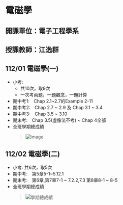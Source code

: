 # 電磁學
## 開課單位：電子工程學系
## 授課教師：江逸群
## 112/01 電磁學(一)
- 小考: 
  - 共10次，取9次
  - 一次考兩題，一題觀念，一題計算
- 期中考1:　Chap 2.1~2.7的Example 2-11
- 期中考2:　Chap 2.7 ~ 2.9 及 Chap 3.1 ~ 3.4
- 期中考3:　Chap 3.5 ~ 3.10
- 期末考:　Chap 3.5(虛像法不考) ~ Chap 4全部
- 全班學期總成績
  >![image](https://github.com/yclinlinlin/Electromagnetics/assets/133002084/6c59ee85-5a50-4a69-8527-50e43cbea863)

## 112/02 電磁學(二)
- 小考: 共6次，取5次
- 期中考:　第5章5-1~5.12.1
- 期末考:　第6章,第7章7-1 ~ 7.2.2,7.3 第8章8-1 ~ 8-5
- 全班學期總成績
  >![學期總成績](https://github.com/yclinlinlin/Electromagnetics/assets/133002084/fa428a18-baf6-400f-8a22-384b592d0972)
